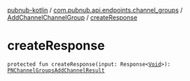 [pubnub-kotlin](../../index.md) / [com.pubnub.api.endpoints.channel_groups](../index.md) / [AddChannelChannelGroup](index.md) / [createResponse](./create-response.md)

# createResponse

`protected fun createResponse(input: Response<`[`Void`](https://docs.oracle.com/javase/6/docs/api/java/lang/Void.html)`>): `[`PNChannelGroupsAddChannelResult`](../../com.pubnub.api.models.consumer.channel_group/-p-n-channel-groups-add-channel-result/index.md)